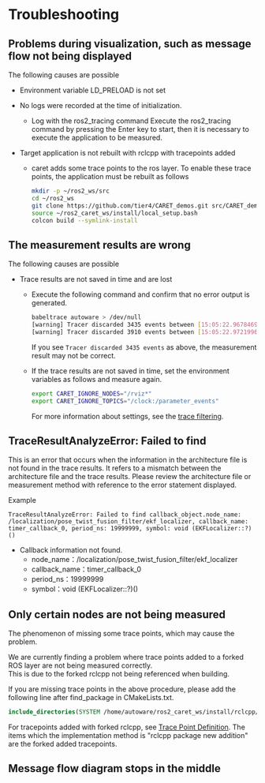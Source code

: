 # Troubleshooting

## Problems during visualization, such as message flow not being displayed

The following causes are possible

- Environment variable LD_PRELOAD is not set

- No logs were recorded at the time of initialization.

  - Log with the ros2_tracing command
    Execute the ros2_tracing command by pressing the Enter key to start, then it is necessary to execute the application to be measured.

- Target application is not rebuilt with rclcpp with tracepoints added

  - caret adds some trace points to the ros layer.
    To enable these trace points, the application must be rebuilt as follows

    ```bash
    mkdir -p ~/ros2_ws/src
    cd ~/ros2_ws
    git clone https://github.com/tier4/CARET_demos.git src/CARET_demos --recursive
    source ~/ros2_caret_ws/install/local_setup.bash
    colcon build --symlink-install
    ```

## The measurement results are wrong

The following causes are possible

- Trace results are not saved in time and are lost

  - Execute the following command and confirm that no error output is generated.

    ```bash
    babeltrace autoware > /dev/null
    [warning] Tracer discarded 3435 events between [15:05:22.967846940] and [15:05:23.025356129] in trace UUID 236d978f8bde4cbc9460b0f4e008081, at path: "autoware/ust/uid/1000/64-bit", within stream id 0, at relative path: "ros2_12". You should consider recording a new trace with larger buffers or with fewer events enabled.
    [warning] Tracer discarded 3910 events between [15:05:22.972199681] and [15:05:23.024463592] in trace UUID 236d978f8bde4cbc9460b0f4e008081, at path: "autoware/ust/uid/1000/64-bit", within stream id 0, at relative path: "ros2_6". You should consider recording a new trace with larger buffers or with fewer events enabled.
    ```

    If you see `Tracer discarded 3435 events` as above, the measurement result may not be correct.

  - If the trace results are not saved in time, set the environment variables as follows and measure again.

    ```bash
    export CARET_IGNORE_NODES="/rviz*"
    export CARET_IGNORE_TOPICS="/clock:/parameter_events"
    ```

    For more information about settings, see the [trace filtering](../recording/trace_filtering.md).

## TraceResultAnalyzeError: Failed to find

This is an error that occurs when the information in the architecture file is not found in the trace results.
It refers to a mismatch between the architecture file and the trace results.
Please review the architecture file or measurement method with reference to the error statement displayed.

Example

```text
TraceResultAnalyzeError: Failed to find callback_object.node_name: /localization/pose_twist_fusion_filter/ekf_localizer, callback_name: timer_callback_0, period_ns: 19999999, symbol: void (EKFLocalizer::?)()
```

- Callback information not found.
  - node_name：/localization/pose_twist_fusion_filter/ekf_localizer
  - callback_name：timer_callback_0
  - period_ns：19999999
  - symbol：void (EKFLocalizer::?)()

## Only certain nodes are not being measured

The phenomenon of missing some trace points, which may cause the problem.

We are currently finding a problem where trace points added to a forked ROS layer are not being measured correctly.  
This is due to the forked rclcpp not being referenced when building.

If you are missing trace points in the above procedure, please add the following line after find_package in CMakeLists.txt.

```cmake
include_directories(SYSTEM /home/autoware/ros2_caret_ws/install/rclcpp/include)
```

For tracepoints added with forked rclcpp, see [Trace Point Definition](../design/supported_tracepoints.md). The items which the implementation method is "rclcpp package new addition" are the forked added tracepoints.

## Message flow diagram stops in the middle
